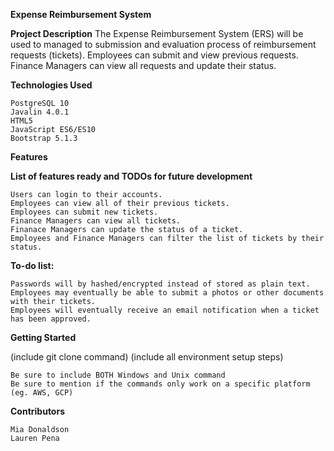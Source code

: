 **Expense Reimbursement System**

**Project Description**
The Expense Reimbursement System (ERS) will be used to managed to submission and evaluation process of reimbursement requests (tickets). Employees can submit and view previous requests. Finance Managers can view all requests and update their status.

**Technologies Used**

    PostgreSQL 10
    Javalin 4.0.1
    HTML5
    JavaScript ES6/ES10
    Bootstrap 5.1.3

**Features**

**List of features ready and TODOs for future development**

    Users can login to their accounts.
    Employees can view all of their previous tickets.
    Employees can submit new tickets.
    Finance Managers can view all tickets.
    Finanace Managers can update the status of a ticket.
    Employees and Finance Managers can filter the list of tickets by their status.

**To-do list:**

    Passwords will by hashed/encrypted instead of stored as plain text.
    Employees may eventually be able to submit a photos or other documents with their tickets.
    Employees will eventually receive an email notification when a ticket has been approved.

**Getting Started**

(include git clone command) (include all environment setup steps)

    Be sure to include BOTH Windows and Unix command
    Be sure to mention if the commands only work on a specific platform (eg. AWS, GCP)

**Contributors**

    Mia Donaldson
    Lauren Pena

